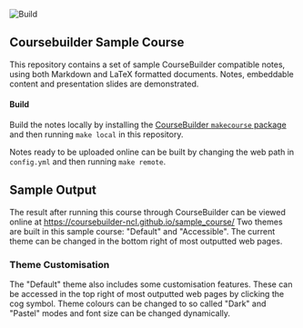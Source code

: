 ![Build](https://github.com/coursebuilder-ncl/sample_course/workflows/Build/badge.svg)

## Coursebuilder Sample Course

This repository contains a set of sample CourseBuilder compatible notes, using both Markdown
and LaTeX formatted documents. Notes, embeddable content and presentation slides are demonstrated.

#### Build
Build the notes locally by installing the
[CourseBuilder `makecourse` package](https://github.com/coursebuilder-ncl/makecourse) and
then running `make local` in this repository.

Notes ready to be uploaded online can be built by changing the web path in `config.yml` and
then running `make remote`.

## Sample Output
The result after running this course through CourseBuilder can be viewed online at https://coursebuilder-ncl.github.io/sample_course/ Two themes are built in this sample course: "Default" and "Accessible". The current theme can be changed in the bottom right of most outputted web pages.

### Theme Customisation
The "Default" theme also includes some customisation features. These can be accessed in the top right of most outputted web pages by clicking the cog symbol. Theme colours can be changed to so called "Dark" and "Pastel" modes and font size can be changed dynamically.

